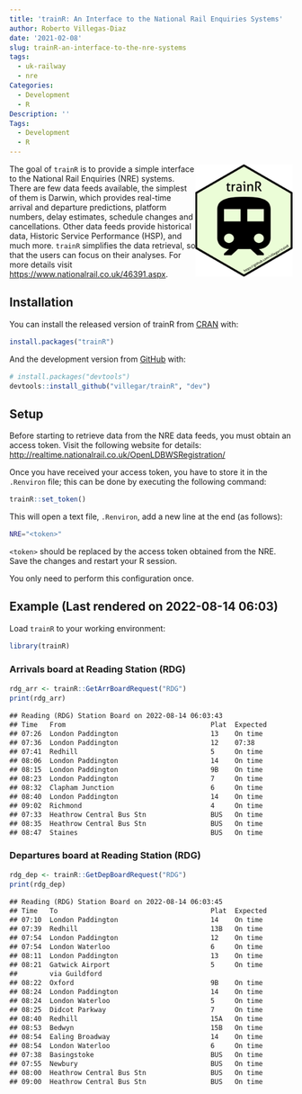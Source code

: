 ```yaml
---
title: 'trainR: An Interface to the National Rail Enquiries Systems'
author: Roberto Villegas-Diaz
date: '2021-02-08'
slug: trainR-an-interface-to-the-nre-systems
tags:
  - uk-railway
  - nre
Categories:
  - Development
  - R
Description: ''
Tags:
  - Development
  - R
---
```


<img src="https://raw.githubusercontent.com/villegar/trainR/main/inst/images/logo.png" alt="logo" align="right" height=200px/>

The goal of `trainR` is to provide a simple interface to the 
National Rail Enquiries (NRE) systems. There are few data feeds 
available, the simplest of them is Darwin, which provides real-time 
arrival and departure predictions, platform numbers, delay estimates, 
schedule changes and cancellations. Other data feeds provide historical 
data, Historic Service Performance (HSP), and much more. `trainR` 
simplifies the data retrieval, so that the users can focus on their 
analyses. For more details visit 
https://www.nationalrail.co.uk/46391.aspx.

## Installation

You can install the released version of trainR from [CRAN](https://CRAN.R-project.org) with:

``` r
install.packages("trainR")
```

And the development version from [GitHub](https://github.com/) with:

``` r
# install.packages("devtools")
devtools::install_github("villegar/trainR", "dev")
```

## Setup
Before starting to retrieve data from the NRE data feeds, you must obtain an access token. 
Visit the following website for details: http://realtime.nationalrail.co.uk/OpenLDBWSRegistration/

Once you have received your access token, you have to store it in the `.Renviron` file; this can be 
done by executing the following command:


```r
trainR::set_token()
```

This will open a text file, `.Renviron`, add a new line at the end (as follows):

```bash
NRE="<token>"
```

`<token>` should be replaced by the access token obtained from the NRE. Save the changes and restart 
your R session.

You only need to perform this configuration once.

## Example (Last rendered on 2022-08-14 06:03)

Load `trainR` to your working environment:

```r
library(trainR)
```

### Arrivals board at Reading Station (RDG)


```r
rdg_arr <- trainR::GetArrBoardRequest("RDG")
print(rdg_arr)
```

```
## Reading (RDG) Station Board on 2022-08-14 06:03:43
## Time   From                                    Plat  Expected
## 07:26  London Paddington                       13    On time
## 07:36  London Paddington                       12    07:38
## 07:41  Redhill                                 5     On time
## 08:06  London Paddington                       14    On time
## 08:15  London Paddington                       9B    On time
## 08:23  London Paddington                       7     On time
## 08:32  Clapham Junction                        6     On time
## 08:40  London Paddington                       14    On time
## 09:02  Richmond                                4     On time
## 07:33  Heathrow Central Bus Stn                BUS   On time
## 08:35  Heathrow Central Bus Stn                BUS   On time
## 08:47  Staines                                 BUS   On time
```

### Departures board at Reading Station (RDG)


```r
rdg_dep <- trainR::GetDepBoardRequest("RDG")
print(rdg_dep)
```

```
## Reading (RDG) Station Board on 2022-08-14 06:03:45
## Time   To                                      Plat  Expected
## 07:10  London Paddington                       14    On time
## 07:39  Redhill                                 13B   On time
## 07:54  London Paddington                       12    On time
## 07:54  London Waterloo                         6     On time
## 08:11  London Paddington                       13    On time
## 08:21  Gatwick Airport                         5     On time
##        via Guildford                           
## 08:22  Oxford                                  9B    On time
## 08:24  London Paddington                       14    On time
## 08:24  London Waterloo                         5     On time
## 08:25  Didcot Parkway                          7     On time
## 08:40  Redhill                                 15A   On time
## 08:53  Bedwyn                                  15B   On time
## 08:54  Ealing Broadway                         14    On time
## 08:54  London Waterloo                         6     On time
## 07:38  Basingstoke                             BUS   On time
## 07:55  Newbury                                 BUS   On time
## 08:00  Heathrow Central Bus Stn                BUS   On time
## 09:00  Heathrow Central Bus Stn                BUS   On time
```
